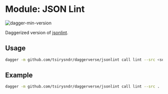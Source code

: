 # Module: JSON Lint

![dagger-min-version](https://img.shields.io/badge/dagger%20version-v0.10.0-blue?color=3D66FF)

Daggerized version of [jsonlint](https://github.com/zaach/jsonlint).

## Usage

```sh
dagger -m github.com/tsirysndr/daggerverse/jsonlint call lint --src <source>
```

## Example

```sh
dagger -m github.com/tsirysndr/daggerverse/jsonlint call lint --src .
```
